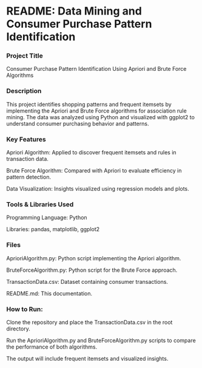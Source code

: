 # README: Data Mining and Consumer Purchase Pattern Identification

### Project Title
Consumer Purchase Pattern Identification Using Apriori and Brute Force Algorithms

### Description
This project identifies shopping patterns and frequent itemsets by implementing the Apriori and Brute Force algorithms for association rule mining. The data was analyzed using Python and visualized with ggplot2 to understand consumer purchasing behavior and patterns.

### Key Features
Apriori Algorithm: Applied to discover frequent itemsets and rules in transaction data.

Brute Force Algorithm: Compared with Apriori to evaluate efficiency in pattern detection.

Data Visualization: Insights visualized using regression models and plots.

### Tools & Libraries Used
Programming Language: Python

Libraries: pandas, matplotlib, ggplot2

### Files
AprioriAlgorithm.py: Python script implementing the Apriori algorithm.

BruteForceAlgorithm.py: Python script for the Brute Force approach.

TransactionData.csv: Dataset containing consumer transactions.

README.md: This documentation.

### How to Run:
Clone the repository and place the TransactionData.csv in the root directory.

Run the AprioriAlgorithm.py and BruteForceAlgorithm.py scripts to compare the performance of both algorithms.

The output will include frequent itemsets and visualized insights.
